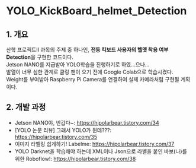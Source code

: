 # YOLO_KickBoard_helmet_Detection

## 1. 개요
산학 프로젝트Ⅱ 과목의 주제 중 하나인, **전동 킥보드 사용자의 헬멧 착용 여부 Detection**을 구현한 코드이다.   
Jetson NANO를 지급받아 YOLO학습을 진행하기로 하였...으나...   
발열이 너무 심한 관계로 쿨링 팬이 오기 전에 Google Colab으로 학습시켰다.   
Weight를 부여받아 Raspberry Pi Camera를 연결하여 실제 카메라처럼 구현될 계획이다.   


## 2. 개발 과정

* Jetson NANO야, 반갑다~: <https://hipolarbear.tistory.com/34>   
* [YOLO 논문 리뷰] 그래서 YOLO가 뭔데???: <https://hipolarbear.tistory.com/35>
* 이미지 라벨링 쉽게하기! Labelme: <https://hipolarbear.tistory.com/37>
* YOLO Darknet을 학습해야 하는데 XML이나 Json으로 라벨을 붙인 바보(나)를 위한 Roboflow!: <https://hipolarbear.tistory.com/38>

